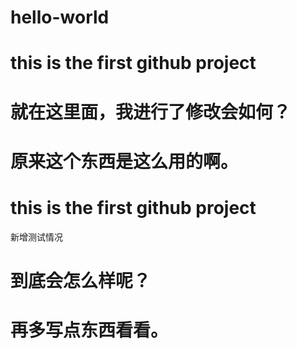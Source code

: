 # hello-world


# this is the first github project
# 就在这里面，我进行了修改会如何？
# 原来这个东西是这么用的啊。

# this is the first github project
新增测试情况


# 到底会怎么样呢？

# 再多写点东西看看。
